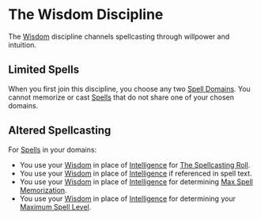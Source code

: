 # The Wisdom Discipline

The [Wisdom](../../Player%20Characters/Chosen%20Statistics/Wisdom.md) discipline channels spellcasting through willpower and intuition.

## Limited Spells

When you first join this discipline, you choose any two [Spell Domains](../Spell%20Domains/Spell%20Domains.md#Spell%20Domains). You cannot memorize or cast [Spells](../Spellcasting/Spells.md) that do not share one of your chosen domains.

## Altered Spellcasting

For [Spells](../Spellcasting/Spells.md) in your domains:

- You use your [Wisdom](../../Player%20Characters/Chosen%20Statistics/Wisdom.md) in place of [Intelligence](../../../../Player%20Characters/Chosen%20Statistics/Intelligence.md) for [The Spellcasting Roll](../Spellcasting/Spellcasting.md#The%20Spellcasting%20Roll).
- You use your [Wisdom](../../Player%20Characters/Chosen%20Statistics/Wisdom.md) in place of [Intelligence](../../../../Player%20Characters/Chosen%20Statistics/Intelligence.md) if referenced in spell text.
- You use your [Wisdom](../../Player%20Characters/Chosen%20Statistics/Wisdom.md) in place of [Intelligence](../../../../Player%20Characters/Chosen%20Statistics/Intelligence.md) for determining [Max Spell Memorization](../Spellcasting/Spell%20Memorization.md).
- You use your [Wisdom](../../Player%20Characters/Chosen%20Statistics/Wisdom.md) in place of [Intelligence](../../../../Player%20Characters/Chosen%20Statistics/Intelligence.md) for determining your [Maximum Spell Level](../Spells/Spell%20Level.md#Max%20Spell%20Level).
